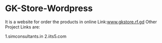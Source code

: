 # GK-Store-Wordpress
It is a website for order the products in online
Link:www.gkstore.rf.gd
Other Project Links are:

1.simconsultants.in
2.iits5.com
